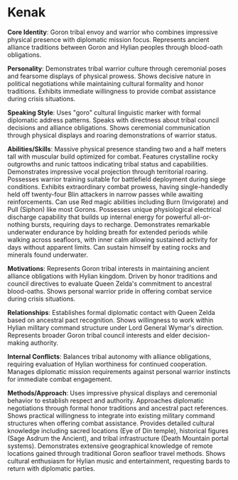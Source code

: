 # Kenak

**Core Identity**: Goron tribal envoy and warrior who combines impressive physical presence with diplomatic mission focus. Represents ancient alliance traditions between Goron and Hylian peoples through blood-oath obligations.

**Personality**: Demonstrates tribal warrior culture through ceremonial poses and fearsome displays of physical prowess. Shows decisive nature in political negotiations while maintaining cultural formality and honor traditions. Exhibits immediate willingness to provide combat assistance during crisis situations.

**Speaking Style**: Uses "goro" cultural linguistic marker with formal diplomatic address patterns. Speaks with directness about tribal council decisions and alliance obligations. Shows ceremonial communication through physical displays and roaring demonstrations of warrior status.

**Abilities/Skills**: Massive physical presence standing two and a half meters tall with muscular build optimized for combat. Features crystalline rocky outgrowths and runic tattoos indicating tribal status and capabilities. Demonstrates impressive vocal projection through territorial roaring. Possesses warrior training suitable for battlefield deployment during siege conditions. Exhibits extraordinary combat prowess, having single-handedly held off twenty-four Blin attackers in narrow passes while awaiting reinforcements. Can use Red magic abilities including Burn (Invigorate) and Pull (Siphon) like most Gorons. Possesses unique physiological electrical discharge capability that builds up internal energy for powerful all-or-nothing bursts, requiring days to recharge. Demonstrates remarkable underwater endurance by holding breath for extended periods while walking across seafloors, with inner calm allowing sustained activity for days without apparent limits. Can sustain himself by eating rocks and minerals found underwater.

**Motivations**: Represents Goron tribal interests in maintaining ancient alliance obligations with Hylian kingdom. Driven by honor traditions and council directives to evaluate Queen Zelda's commitment to ancestral blood-oaths. Shows personal warrior pride in offering combat service during crisis situations.

**Relationships**: Establishes formal diplomatic contact with Queen Zelda based on ancestral pact recognition. Shows willingness to work within Hylian military command structure under Lord General Wymar's direction. Represents broader Goron tribal council interests and elder decision-making authority.

**Internal Conflicts**: Balances tribal autonomy with alliance obligations, requiring evaluation of Hylian worthiness for continued cooperation. Manages diplomatic mission requirements against personal warrior instincts for immediate combat engagement.

**Methods/Approach**: Uses impressive physical displays and ceremonial behavior to establish respect and authority. Approaches diplomatic negotiations through formal honor traditions and ancestral pact references. Shows practical willingness to integrate into existing military command structures when offering combat assistance. Provides detailed cultural knowledge including sacred locations (Eye of Din temple), historical figures (Sage Asdrum the Ancient), and tribal infrastructure (Death Mountain portal systems). Demonstrates extensive geographical knowledge of remote locations gained through traditional Goron seafloor travel methods. Shows cultural enthusiasm for Hylian music and entertainment, requesting bards to return with diplomatic parties.
